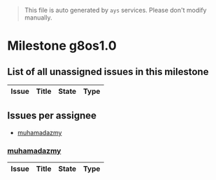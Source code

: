 > This file is auto generated by `ays` services. Please don't modify manually.

# Milestone g8os1.0

## List of all unassigned issues in this milestone

|Issue|Title|State|Type|
|-----|-----|-----|---|


## Issues per assignee
- [muhamadazmy](#muhamadazmy)



### [muhamadazmy](https://github.com/muhamadazmy)

|Issue|Title|State|Type|
|-----|-----|-----|----|

